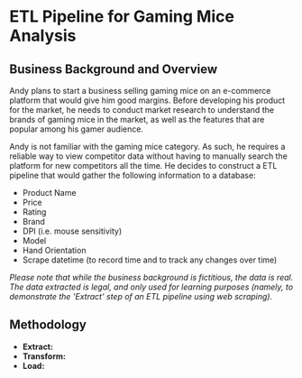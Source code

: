 # ETL Pipeline for Gaming Mice Analysis
## Business Background and Overview
Andy plans to start a business selling gaming mice on an e-commerce platform that would give him good margins. Before developing his product for the market, he needs to conduct market research to understand the brands of gaming mice in the market, as well as the features that are popular among his gamer audience.

Andy is not familiar with the gaming mice category. As such, he requires a reliable way to view competitor data without having to manually search the platform for new competitors all the time. He decides to construct a ETL pipeline that would gather the following information to a database:
- Product Name
- Price
- Rating
- Brand
- DPI (i.e. mouse sensitivity)
- Model
- Hand Orientation
- Scrape datetime (to record time and to track any changes over time)

_Please note that while the business background is fictitious, the data is real._
_The data extracted is legal, and only used for learning purposes (namely, to demonstrate the 'Extract' step of an ETL pipeline using web scraping)._

## Methodology
- **Extract:**
- **Transform:**
- **Load:**
